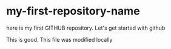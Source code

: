 # my-first-repository-name
here is my first GITHUB repository. Let's get started with github

This is good. This file was modified locally
